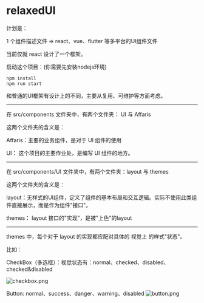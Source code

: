 # relaxedUI

计划是：

1 个组件描述文件 => react、vue、flutter 等多平台的UI组件文件

当前仅就 react 设计了一个框架。

启动这个项目：(你需要先安装nodejs环境)

```shell
npm install
npm run start
```

和普通的UI框架有设计上的不同，主要从复用、可维护等方面考虑。

---

在 src/components 文件夹中，有两个文件夹： UI 与 Affaris

这两个文件夹的含义是：

Affaris：主要的业务组件，是对于 UI 组件的使用

UI： 这个项目的主要作业处，是编写 UI 组件的地方。

---

在 src/components/UI 文件夹中，有两个文件夹：layout 与 themes

这两个文件夹的含义是：

layout：无样式的UI组件，定义了组件的基本布局和交互逻辑。实际不使用此类组件直接展示，而是作为组件"接口"。

themes： layout 接口的"实现"，是被"上色"的layout

---

themes 中，每个对于 layout 的实现都应配对具体的 视觉上 的样式"状态"。

比如：

CheckBox（多选框）：视觉状态有：normal、checked、disabled、checked&disabled

![checkbox.png](https://i.loli.net/2019/09/28/BogPGHrvse9Smjb.jpg)

Button: normal、success、danger、warning、disabled
![button.png](https://i.loli.net/2019/09/28/Rr6XESauFbhv9k8.jpg)


